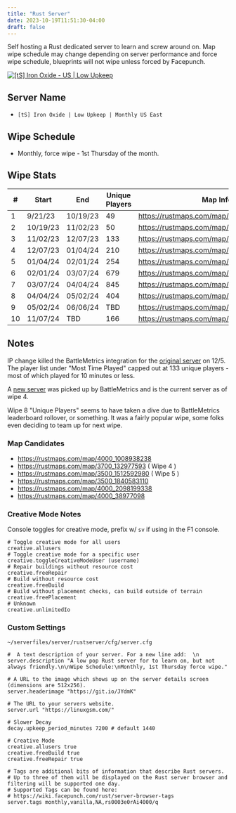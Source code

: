 ```yaml
---
title: "Rust Server"
date: 2023-10-19T11:51:30-04:00
draft: false
---
```


Self hosting a Rust dedicated server to learn and screw around on. 
Map wipe schedule may change depending on server performance and force wipe schedule, blueprints will not wipe unless forced by Facepunch.

[![[tS] Iron Oxide - US | Low Upkeep](https://cdn.battlemetrics.com/b/horizontal500x80px/24761720.png?foreground=%23EEEEEE&background=%23222222&lines=%23333333&linkColor=%231185ec&chartColor=%23FF0700)](https://www.battlemetrics.com/servers/rust/24761720)

## Server Name

- `[tS] Iron Oxide | Low Upkeep | Monthly US East`

## Wipe Schedule

- Monthly, force wipe - 1st Thursday of the month.

## Wipe Stats

| #   | Start    | End      | Unique Players | Map Info                                 |
| --- | -------- | -------- | -------------- | ---------------------------------------- |
| 1   | 9/21/23  | 10/19/23 | 49             | https://rustmaps.com/map/4250_66972398   |
| 2   | 10/19/23 | 11/02/23 | 50             | https://rustmaps.com/map/3500_1393213226 |
| 3   | 11/02/23 | 12/07/23 | 133            | https://rustmaps.com/map/3700_325381121  |
| 4   | 12/07/23 | 01/04/24 | 210            | https://rustmaps.com/map/3700_132977593  |
| 5   | 01/04/24 | 02/01/24 | 254            | https://rustmaps.com/map/3500_1512592980 |
| 6   | 02/01/24 | 03/07/24 | 679            | https://rustmaps.com/map/3500_1423566289 |
| 7   | 03/07/24 | 04/04/24 | 845            | https://rustmaps.com/map/3500_1684990273 |
| 8   | 04/04/24 | 05/02/24 | 404            | https://rustmaps.com/map/3500_480540019  |
| 9   | 05/02/24 | 06/06/24 | TBD            | https://rustmaps.com/map/4000_38977098   |
| 10  | 11/07/24 | TBD      | 166            | https://rustmaps.com/map/4000_1052569440 |


## Notes

IP change killed the BattleMetrics integration for the [original server](https://www.battlemetrics.com/servers/rust/23805986) on 12/5. The player list under "Most Time Played" capped out at 133 unique players - most of which played for 10 minutes or less.

A [new server](https://www.battlemetrics.com/servers/rust/24761720) was picked up by BattleMetrics and is the current server as of wipe 4.

Wipe 8 "Unique Players" seems to have taken a dive due to BattleMetrics leaderboard rollover, or something. It was a fairly popular wipe, some folks even deciding to team up for next wipe.

### Map Candidates

* https://rustmaps.com/map/4000_1008938238
* https://rustmaps.com/map/3700_132977593 ( Wipe 4 )
* https://rustmaps.com/map/3500_1512592980 ( Wipe 5 )
* https://rustmaps.com/map/3500_1840583110
* https://rustmaps.com/map/4000_2098199338
* https://rustmaps.com/map/4000_38977098

### Creative Mode Notes

Console toggles for creative mode, prefix w/ `sv` if using in the F1 console.

```shell
# Toggle creative mode for all users
creative.allusers 
# Toggle creative mode for a specific user
creative.toggleCreativeModeUser (username)
# Repair buildings without resource cost
creative.freeRepair
# Build without resource cost
creative.freeBuild
# Build without placement checks, can build outside of terrain
creative.freePlacement
# Unknown
creative.unlimitedIo
```

### Custom Settings


`~/serverfiles/server/rustserver/cfg/server.cfg`

```shell
#  A text description of your server. For a new line add:  \n
server.description "A low pop Rust server for to learn on, but not always friendly.\n\nWipe Schedule:\nMonthly, 1st Thursday force wipe."

# A URL to the image which shows up on the server details screen (dimensions are 512x256).
server.headerimage "https://git.io/JYdmK"

# The URL to your servers website.
server.url "https://linuxgsm.com/"

# Slower Decay
decay.upkeep_period_minutes 7200 # default 1440

# Creative Mode
creative.allusers true
creative.freeBuild true
creative.freeRepair true

# Tags are additional bits of information that describe Rust servers.
# Up to three of them will be displayed on the Rust server browser and filtering will be supported one day.
# Supported Tags can be found here:
# https://wiki.facepunch.com/rust/server-browser-tags
server.tags monthly,vanilla,NA,rs0003e0rAi4000/q
```